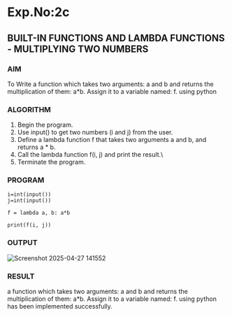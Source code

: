 # Exp.No:2c
## BUILT-IN FUNCTIONS AND LAMBDA FUNCTIONS - MULTIPLYING TWO NUMBERS

### AIM  
To Write a function which takes two arguments: a and b and returns the multiplication of them: a*b. Assign it to a variable named: f. using python

### ALGORITHM

1. Begin the program.
2. Use input() to get two numbers (i and j) from the user.
3. Define a lambda function f that takes two arguments a and b, and returns a * b.
4. Call the lambda function f(i, j) and print the result.\
5. Terminate the program.

### PROGRAM

```
i=int(input())
j=int(input())

f = lambda a, b: a*b

print(f(i, j))

```

### OUTPUT
![Screenshot 2025-04-27 141552](https://github.com/user-attachments/assets/aee43018-ee24-4820-bc5c-1197b7d1fba5)

### RESULT
a function which takes two arguments: a and b and returns the multiplication of them: a*b. Assign it to a variable named: f. using python has been implemented successfully.


